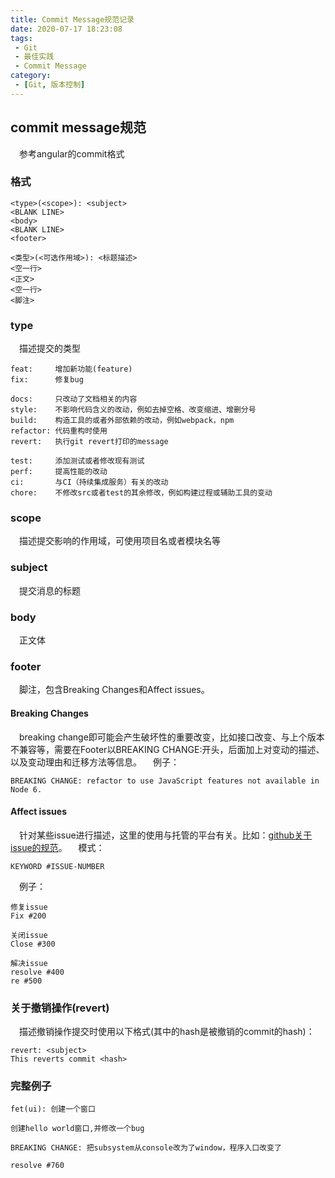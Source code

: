 ```yaml
---
title: Commit Message规范记录
date: 2020-07-17 18:23:08
tags:
 - Git
 - 最佳实践
 - Commit Message
category:
 - [Git, 版本控制]
---
```

## commit message规范
&emsp;参考angular的commit格式
### 格式
```
<type>(<scope>): <subject>
<BLANK LINE>
<body>
<BLANK LINE>
<footer>

<类型>(<可选作用域>): <标题描述>
<空一行>
<正文>
<空一行>
<脚注>
```
### type
&emsp;描述提交的类型
```
feat:     增加新功能(feature)
fix:      修复bug

docs:     只改动了文档相关的内容
style:    不影响代码含义的改动，例如去掉空格、改变缩进、增删分号
build:    构造工具的或者外部依赖的改动，例如webpack，npm
refactor: 代码重构时使用
revert:   执行git revert打印的message

test:     添加测试或者修改现有测试
perf:     提高性能的改动
ci:       与CI（持续集成服务）有关的改动
chore:    不修改src或者test的其余修改，例如构建过程或辅助工具的变动
```
### scope
&emsp;描述提交影响的作用域，可使用项目名或者模块名等
### subject
&emsp;提交消息的标题
### body
&emsp;正文体
### footer
&emsp;脚注，包含Breaking Changes和Affect issues。
#### Breaking Changes
&emsp;breaking change即可能会产生破坏性的重要改变，比如接口改变、与上个版本不兼容等，需要在Footer以BREAKING CHANGE:开头，后面加上对变动的描述、以及变动理由和迁移方法等信息。
&emsp;例子：
```
BREAKING CHANGE: refactor to use JavaScript features not available in Node 6.
```
#### Affect issues
&emsp;针对某些issue进行描述，这里的使用与托管的平台有关。比如：[github关于issue的规范](https://docs.github.com/en/github/managing-your-work-on-github/linking-a-pull-request-to-an-issue)。
&emsp;模式：
```
KEYWORD #ISSUE-NUMBER
```
&emsp;例子：
```
修复issue
Fix #200

关闭issue
Close #300

解决issue
resolve #400
re #500
```
### 关于撤销操作(revert)
&emsp;描述撤销操作提交时使用以下格式(其中的hash是被撤销的commit的hash)：
```
revert: <subject>
This reverts commit <hash>
```
### 完整例子
```
fet(ui): 创建一个窗口

创建hello world窗口,并修改一个bug

BREAKING CHANGE: 把subsystem从console改为了window，程序入口改变了

resolve #760

```